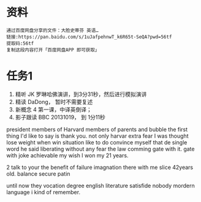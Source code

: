 # 资料
	通过百度网盘分享的文件：大脸史蒂芬 英语…
	链接:https://pan.baidu.com/s/1uJafpehnwT_k6R65t-SeQA?pwd=56tf 
	提取码:56tf
	复制这段内容打开「百度网盘APP 即可获取」

# 任务1
1. 精听 JK 罗琳哈佛演讲，到3分31秒，然后进行模拟演讲
2. 精读 DaDong， 暂时不需要复述
3. 新概念 4 第一课，中译英倒译；
4. 影子跟读 BBC 20131019， 到 1分11秒

president 
members of Harvard 
members of 
parents and bubble
the first thing I'd like to say is thank you. not only harvar extra
fear I was 
thought 
lose weight
when win situation
like to do 
convince myself that 
de
single word he said
liberating 
without any fear
the law 
comming gate with it.
gate with joke
achievable
my 
wish I won my
21 years. 

2 
talk to your the benefit of failure
imagnation
there with me
slice 42years old.
balance
secure patin

until now
they vocation degree
english literature
satisfide nobody
mordern language
i kind of remember.